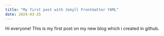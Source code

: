 ```yaml
---
title: "My first post with Jekyll Frontmatter YAML"
date: 2024-03-25
---
```

Hi everyone! This is my first post on my new blog which i created in github.
